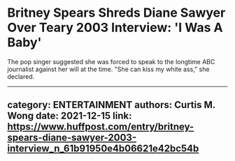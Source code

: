 # Britney Spears Shreds Diane Sawyer Over Teary 2003 Interview: 'I Was A Baby'

The pop singer suggested she was forced to speak to the longtime ABC journalist against her will at the time. "She can kiss my white ass," she declared.

---
category: ENTERTAINMENT
authors: Curtis M. Wong
date: 2021-12-15
link: https://www.huffpost.com/entry/britney-spears-diane-sawyer-2003-interview_n_61b91950e4b06621e42bc54b
---
